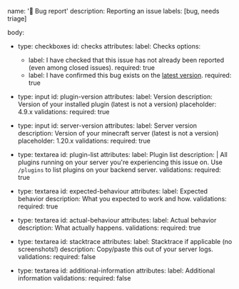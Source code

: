 name: '🐞 Bug report'
description: Reporting an issue
labels: [bug, needs triage]

body:
- type: checkboxes
  id: checks
  attributes:
    label: Checks
    options:
    - label: I have checked that this issue has not already been reported (even among closed issues).
      required: true
    - label: I have confirmed this bug exists on the [latest version](https://www.spigotmc.org/resources/graves.116202/history).
      required: true

- type: input
  id: plugin-version
  attributes:
    label: Version
    description: Version of your installed plugin (latest is not a version)
  placeholder: 4.9.x
  validations:
    required: true

- type: input
  id: server-version
  attributes:
  label: Server version
  description: Version of your minecraft server (latest is not a version)
  placeholder: 1.20.x
  validations:
    required: true

- type: textarea
  id: plugin-list
  attributes:
    label: Plugin list
    description: |
      All plugins running on your server you're experiencing this issue on.
      Use `/plugins` to list plugins on your backend server.
  validations:
    required: true

- type: textarea
  id: expected-behaviour
  attributes:
    label: Expected behavior
    description: What you expected to work and how.
  validations:
    required: true

- type: textarea
  id: actual-behaviour
  attributes:
    label: Actual behavior
    description: What actually happens.
  validations:
    required: true

- type: textarea
  id: stacktrace
  attributes:
    label: Stacktrace if applicable (no screenshots!)
    description: Copy/paste this out of your server logs.
  validations:
    required: false

- type: textarea
  id: additional-information
  attributes:
    label: Additional information
  validations:
    required: false
